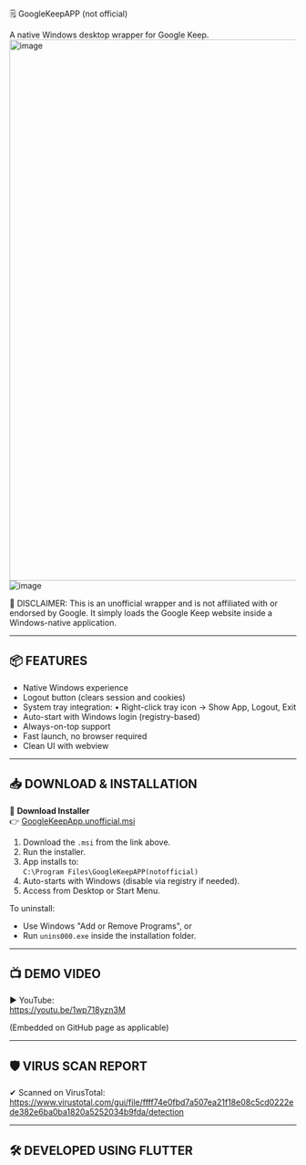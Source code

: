 
🗒️ GoogleKeepAPP (not official)


A native Windows desktop wrapper for Google Keep.
<img width="949" alt="image" src="https://github.com/user-attachments/assets/0858ae9f-af87-4666-ba4f-62352c931def" />
![image](https://github.com/user-attachments/assets/db9c7142-79f2-44ce-8b49-8f404b593f5e)


🚨 DISCLAIMER:
This is an unofficial wrapper and is not affiliated with or endorsed by Google. It simply loads the Google Keep website inside a Windows-native application.

--------------------
📦 FEATURES
--------------------
- Native Windows experience
- Logout button (clears session and cookies)
- System tray integration:
    • Right-click tray icon → Show App, Logout, Exit
- Auto-start with Windows login (registry-based)
- Always-on-top support
- Fast launch, no browser required
- Clean UI with webview

-----------------------------
📥 DOWNLOAD & INSTALLATION
-----------------------------
🔽 **Download Installer**  
👉 [GoogleKeepApp.unofficial.msi](https://github.com/Tanay2920003/GoogleKeepApp-unofficial-/releases/download/1.0/GoogleKeepApp.unofficial.msi)

1. Download the `.msi` from the link above.
2. Run the installer.
3. App installs to:  
   `C:\Program Files\GoogleKeepAPP(notofficial)`
4. Auto-starts with Windows (disable via registry if needed).
5. Access from Desktop or Start Menu.

To uninstall:
- Use Windows "Add or Remove Programs", or
- Run `unins000.exe` inside the installation folder.

---------------------------
📺 DEMO VIDEO
---------------------------
▶️ YouTube:  
https://youtu.be/1wp718yzn3M

(Embedded on GitHub page as applicable)

---------------------------
🛡️ VIRUS SCAN REPORT
---------------------------
✔ Scanned on VirusTotal:  
https://www.virustotal.com/gui/file/ffff74e0fbd7a507ea21f18e08c5cd0222ede382e6ba0ba1820a5252034b9fda/detection

----------------------
🛠 DEVELOPED USING FLUTTER
----------------------

